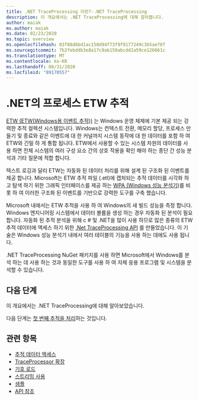 ```yaml
---
title: .NET TraceProcessing 이란?-.NET TraceProcessing
description: 이 개요에서는 .NET TraceProcessing에 대해 알아봅니다.
author: maiak
ms.author: maiak
ms.date: 02/23/2020
ms.topic: overview
ms.openlocfilehash: 03f88d6bd1ac150d94f73f9f9177249c3b5ae78f
ms.sourcegitcommit: 7b2febddb3e8a17c9ab158abcdd2a59ce126661c
ms.translationtype: MT
ms.contentlocale: ko-KR
ms.lasthandoff: 08/31/2020
ms.locfileid: "89170557"
---
```

# <a name="process-etw-traces-in-net"></a>.NET의 프로세스 ETW 추적

[ETW (ETW(Windows용 이벤트 추적))](/windows/win32/etw/event-tracing-portal) 는 Windows 운영 체제에 기본 제공 되는 강력한 추적 컬렉션 시스템입니다. Windows는 컨텍스트 전환, 메모리 할당, 프로세스 만들기 및 종료와 같은 이벤트에 대 한 커널까지 시스템 동작에 대 한 데이터를 포함 하 여 ETW와 긴밀 하 게 통합 됩니다. ETW에서 사용할 수 있는 시스템 차원의 데이터를 사용 하면 전체 시스템의 여러 구성 요소 간의 상호 작용을 확인 해야 하는 종단 간 성능 분석과 기타 질문에 적합 합니다.

텍스트 로깅과 달리 ETW는 자동화 된 데이터 처리를 위해 설계 된 구조화 된 이벤트를 제공 합니다. Microsoft는 ETW 추적 파일 (.etl)에 캡처되는 추적 데이터를 시각화 하 고 탐색 하기 위한 그래픽 인터페이스를 제공 하는 [WPA (Windows 성능 분석기](/windows-hardware/test/wpt/windows-performance-analyzer))를 비롯 하 여 이러한 구조화 된 이벤트를 기반으로 강력한 도구를 구축 했습니다.

Microsoft 내에서는 ETW 추적을 사용 하 여 Windows의 새 빌드 성능을 측정 합니다. Windows 엔지니어링 시스템에서 데이터 볼륨을 생성 하는 경우 자동화 된 분석이 필요 합니다. 자동화 된 추적 분석을 위해 c # 및 .NET을 많이 사용 하므로 많은 종류의 ETW 추적 데이터에 액세스 하기 위한 [.Net TraceProcessing API](https://www.nuget.org/packages/Microsoft.Windows.EventTracing.Processing.All) 를 만들었습니다. 이 기술은 Windows 성능 분석기 내에서 여러 테이블의 기능을 사용 하는 데에도 사용 됩니다.

.NET TraceProcessing NuGet 패키지를 사용 하면 Microsoft에서 Windows를 분석 하는 데 사용 하는 것과 동일한 도구를 사용 하 여 자체 응용 프로그램 및 시스템을 분석할 수 있습니다.

## <a name="next-steps"></a>다음 단계

이 개요에서는 .NET TraceProcessing에 대해 알아보았습니다.

다음 단계는 [첫 번째 추적을 처리](quickstart.md)하는 것입니다.

## <a name="related-topics"></a>관련 항목

* [추적 데이터 액세스](tutorial.md)
* [TraceProcessor 확장](extensibility.md)
* [기호 로드](symbols.md)
* [스트리밍 사용](streaming.md)
* [샘플](https://github.com/microsoft/eventtracing-processing-samples)
* [API 참조](reference.md)
